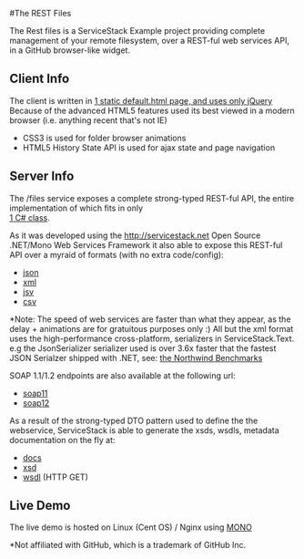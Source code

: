 #The REST Files

The Rest files is a ServiceStack Example project providing complete management of your remote filesystem,
over a REST-ful web services API, in a GitHub browser-like widget.

## Client Info

The client is written in [1 static default.html page, and uses only jQuery](https://github.com/mythz/ServiceStack.Examples/blob/master/src/RestFiles/RestFiles/default.htm)
Because of the advanced HTML5 features used its best viewed in a modern browser (i.e. anything recent that's not IE)

  * CSS3 is used for folder browser animations
  * HTML5 History State API is used for ajax state and page navigation

## Server Info

The /files service exposes a complete strong-typed REST-ful API, the entire implementation of which fits in only   
[1 C# class](https://github.com/mythz/ServiceStack.Examples/blob/master/src/RestFiles/RestFiles.ServiceInterface/FilesService.cs).

As it was developed using the http://servicestack.net Open Source .NET/Mono Web Services Framework
it also able to expose this REST-ful API over a myraid of formats (with no extra code/config):

  * [json](http://localhost/RestFiles/files/dtos/Types?format=json)
  * [xml](http://localhost/RestFiles/files/dtos/Types?format=xml)
  * [jsv](http://localhost/RestFiles/files/dtos/Types?format=jsv&debug=true)
  * [csv](http://localhost/RestFiles/files/dtos/Types?format=csv)

*Note: The speed of web services are faster than what they appear, as the delay + animations are for
 gratuitous purposes only :) All but the xml format uses the high-performance cross-platform,
 serializers in ServiceStack.Text. e.g the JsonSerializer serializer used is over 3.6x faster
 that the fastest JSON Serialzer shipped with .NET, see:
 [the Northwind Benchmarks](http://www.servicestack.net/benchmarks/NorthwindDatabaseRowsSerialization.100000-times.2010-08-17.html)

SOAP 1.1/1.2 endpoints are also available at the following url:

  * [soap11](http://localhost/RestFiles/servicestack/soap11)
  * [soap12](http://localhost/RestFiles/servicestack/soap12)

As a result of the strong-typed DTO pattern used to define the the webservice, ServiceStack is able to
generate the xsds, wsdls, metadata documentation on the fly at:

  * [docs](http://localhost/RestFiles/servicestack/metadata)
  * [xsd](http://localhost/RestFiles/servicestack/metadata?xsd=1)
  * [wsdl](http://localhost/RestFiles/servicestack/soap12) (HTTP GET)


## Live Demo

The live demo is hosted on Linux (Cent OS) / Nginx using [MONO](http://www.mono-project.com)

*Not affiliated with GitHub, which is a trademark of GitHub Inc.

